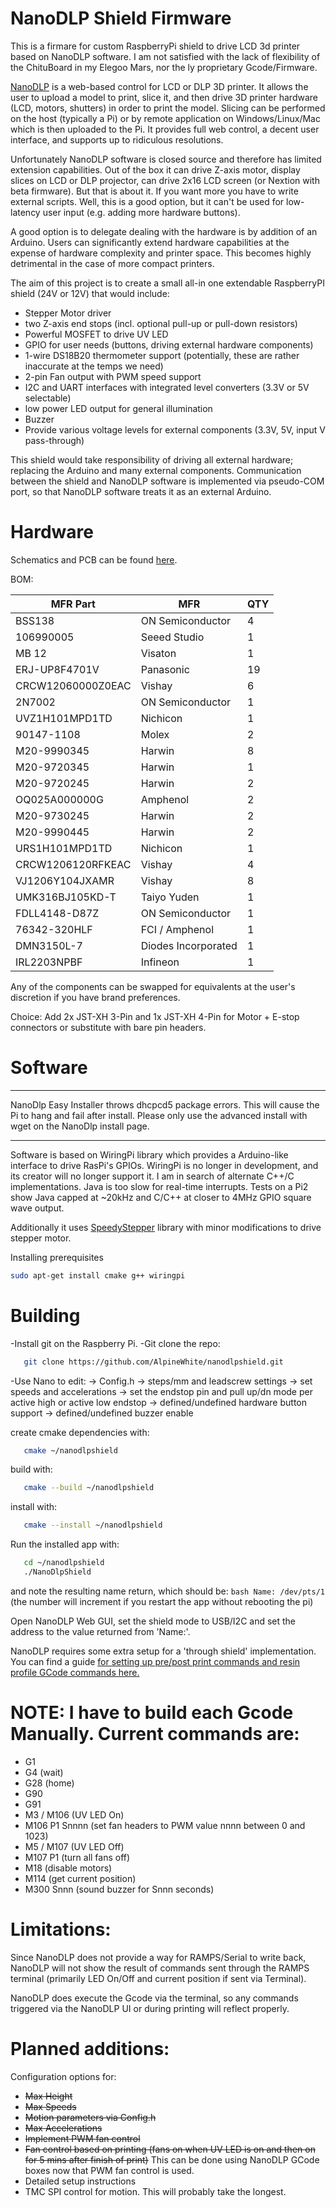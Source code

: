 # NanoDLP Shield Firmware

This is a firmare for custom RaspberryPi shield to drive LCD 3d printer based on NanoDLP software.  I am not satisfied with the lack of flexibility of the ChituBoard in my Elegoo Mars, nor the ly proprietary Gcode/Firmware.

[NanoDLP](https://www.nanodlp.com/) is a web-based control for LCD or DLP 3D printer. It allows the user to upload
a model to print, slice it, and then drive 3D printer hardware (LCD, motors, shutters) in order to print the model.  Slicing can be performed on the host (typically a Pi) or by remote application on Windows/Linux/Mac which is then uploaded to the Pi. It provides full web control, a decent user interface, and supports up to ridiculous resolutions.

Unfortunately NanoDLP software is closed source and therefore has limited extension capabilities. Out of the box
it can drive Z-axis motor, display slices on LCD or DLP projector, can drive 2x16 LCD screen (or Nextion with beta firmware). But that is about it. If
you want more you have to write external scripts. Well, this is a good option, but it can't be used for low-latency
user input (e.g. adding more hardware buttons).

A good option is to delegate dealing with the hardware is by addition of an Arduino. Users can significantly extend hardware capabilities at the expense of hardware complexity and printer space.  This becomes highly detrimental in the case of more compact printers.

The aim of this project is to create a small all-in one extendable RaspberryPI shield (24V or 12V) that would include:
- Stepper Motor driver
- two Z-axis end stops (incl. optional pull-up or pull-down resistors)
- Powerful MOSFET to drive UV LED
- GPIO for user needs (buttons, driving external hardware components)
- 1-wire DS18B20 thermometer support (potentially, these are rather inaccurate at the temps we need)
- 2-pin Fan output with PWM speed support
- I2C and UART interfaces with integrated level converters (3.3V or 5V selectable)
- low power LED output for general illumination
- Buzzer
- Provide various voltage levels for external components (3.3V, 5V, input V pass-through)

This shield would take responsibility of driving all external hardware; replacing the Arduino and many external components.
Communication between the shield and NanoDLP software is implemented via pseudo-COM port, so that NanoDLP software treats it as an external Arduino.

# Hardware

Schematics and PCB can be found [here](https://easyeda.com/editor#id=1c84f9033af4487bb82d24a9e845125c|2ef221c521474696ba044a7bebf7602c).

BOM:

MFR Part | MFR | QTY 
---| --- | --- 
BSS138 | ON Semiconductor | 4   
106990005 | Seeed Studio | 1   
MB 12	| Visaton | 1   
ERJ-UP8F4701V | Panasonic | 19  
CRCW12060000Z0EAC | Vishay	| 6   
2N7002 | ON Semiconductor | 1   
UVZ1H101MPD1TD	| Nichicon | 1   
90147-1108 | Molex | 2   
M20-9990345	| Harwin	| 8   
M20-9720345 | Harwin	| 1   
M20-9720245 | Harwin	| 2   
OQ025A000000G | Amphenol | 2   
M20-9730245	| Harwin | 2   
M20-9990445	| Harwin | 2   
URS1H101MPD1TD	| Nichicon | 1   
CRCW1206120RFKEAC	| Vishay | 4   
VJ1206Y104JXAMR | Vishay | 8   
UMK316BJ105KD-T | Taiyo Yuden	| 1   
FDLL4148-D87Z | ON Semiconductor	| 1   
76342-320HLF | FCI / Amphenol	| 1   
DMN3150L-7 | Diodes Incorporated |	1   
IRL2203NPBF | Infineon | 1   

Any of the components can be swapped for equivalents at the user's discretion if you have brand preferences.

Choice: Add 2x JST-XH 3-Pin and 1x JST-XH 4-Pin for Motor + E-stop connectors or substitute with bare pin headers.

# Software

***
NanoDlp Easy Installer throws dhcpcd5 package errors. This will cause the Pi to hang and fail after install. Please only use the advanced install with wget on the NanoDlp install page.
***

Software is based on WiringPi library which provides a Arduino-like interface to drive RasPi's GPIOs. WiringPi is no longer in development, and its creator will no longer support it.  I am in search of alternate C++/C implementations. Java is too slow for real-time interrupts. Tests on a Pi2 show Java capped at ~20kHz and C/C++ at closer to 4MHz GPIO square wave output.

Additionally it uses
[SpeedyStepper](https://github.com/Stan-Reifel/SpeedyStepper) library with minor modifications to drive stepper motor.

Installing prerequisites
```bash
sudo apt-get install cmake g++ wiringpi
```

# Building
-Install git on the Raspberry Pi.
-Git clone the repo:
```bash
   git clone https://github.com/AlpineWhite/nanodlpshield.git
```

-Use Nano to edit:
    -> Config.h
        -> steps/mm and leadscrew settings
        -> set speeds and accelerations
        -> set the endstop pin and pull up/dn mode per active high or active low endstop
        -> defined/undefined hardware button support
        -> defined/undefined buzzer enable

 create cmake dependencies with:
 ```bash
    cmake ~/nanodlpshield
 ```   
 build with:
 ```bash
    cmake --build ~/nanodlpshield
 ```  
 install with:
 ```bash
    cmake --install ~/nanodlpshield
 ```    
 Run the installed app with:
 ```bash
    cd ~/nanodlpshield
    ./NanoDlpShield
 ```
 and note the resulting name return, which should be:
     ```bash
     Name: /dev/pts/1
     ```
    (the number will increment if you restart the app without rebooting the pi)

 Open NanoDLP Web GUI, set the shield mode to USB/I2C and set the address to the value returned from 'Name:'.

 NanoDLP requires some extra setup for a 'through shield' implementation.  You can find a guide [for setting up pre/post print commands and resin profile GCode commands here.](https://www.nanodlp.com/forum/viewtopic.php?id=41)

# NOTE: I have to build each Gcode Manually. Current commands are:

 - G1
 - G4 (wait)
 - G28 (home)
 - G90
 - G91
 - M3 / M106 (UV LED On)
 - M106 P1 Snnnn (set fan headers to PWM value nnnn between 0 and 1023)
 - M5 / M107 (UV LED Off)
 - M107 P1 (turn all fans off)
 - M18 (disable motors)
 - M114 (get current position)
 - M300 Snnn (sound buzzer for Snnn seconds)


# Limitations:

 Since NanoDLP does not provide a way for RAMPS/Serial to write back, NanoDLP will not show the result of commands sent through the RAMPS terminal (primarily LED On/Off and current position if sent via Terminal).

 NanoDLP does execute the Gcode via the terminal, so any commands triggered via the NanoDLP UI or during printing will reflect properly.

# Planned additions:

 Configuration options for:
  - <strike>Max Height</strike>
  - <strike>Max Speeds</strike>
  - <strike>Motion parameters via Config.h</strike>
  - <strike>Max Accelerations</strike>
  - <strike>Implement PWM fan control</strike>
  - <strike>Fan control based on printing (fans on when UV LED is on and then on for 5 mins after finish of print)</strike> This can be done using NanoDLP GCode boxes now that PWM fan control is used.
  - Detailed setup instructions
  - TMC SPI control for motion.  This will probably take the longest.
